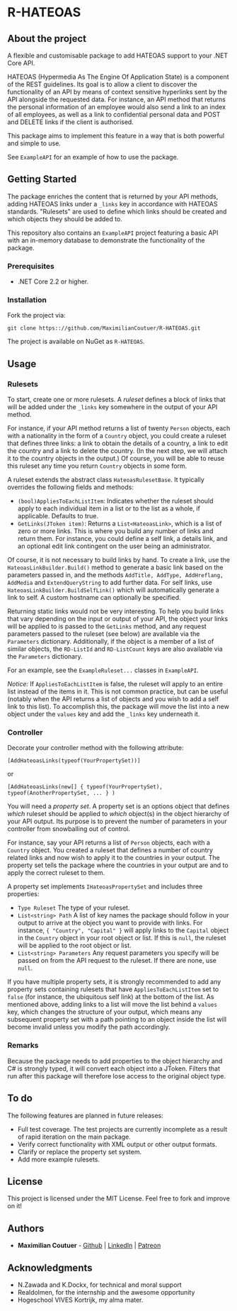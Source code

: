 # R-HATEOAS

## About the project

A flexible and customisable package to add HATEOAS support to your .NET Core API.

HATEOAS (Hypermedia As The Engine Of Application State) is a component of the REST guidelines. Its goal is to allow a client to discover the functionality of an API by means of context sensitive hyperlinks sent by the API alongside the requested data. For instance, an API method that returns the personal information of an employee would also send a link to an index of all employees, as well as a link to confidential personal data and POST and DELETE links if the client is authorised.

This package aims to implement this feature in a way that is both powerful and simple to use.

See `ExampleAPI` for an example of how to use the package.

## Getting Started

The package enriches the content that is returned by your API methods, adding HATEOAS links under a `_links` key in accordance with HATEOAS standards. "Rulesets" are used to define which links should be created and which objects they should be added to.

This repository also contains an `ExampleAPI` project featuring a basic API with an in-memory database to demonstrate the functionality of the package.

### Prerequisites

* .NET Core 2.2 or higher.

### Installation

Fork the project via:

`git clone https:://github.com/MaximilianCoutuer/R-HATEOAS.git`

The project is available on NuGet as `R-HATEOAS`.

## Usage

### Rulesets

To start, create one or more rulesets. A *ruleset* defines a block of links that will be added under the `_links` key somewhere in the output of your API method.

For instance, if your API method returns a list of twenty `Person` objects, each with a nationality in the form of a `Country` object, you could create a ruleset that defines three links: a link to obtain the details of a country, a link to edit the country and a link to delete the country. (In the next step, we will attach it to the country objects in the output.) Of course, you will be able to reuse this ruleset any time you return `Country` objects in some form.

A ruleset extends the abstract class `HateoasRulesetBase`. It typically overrides the following fields and methods:

* `(bool)AppliesToEachListItem`: Indicates whether the ruleset should apply to each individual item in a list or to the list as a whole, if applicable. Defaults to true.
* `GetLinks(JToken item)`: Returns a `List<HateoasLink>`, which is a list of zero or more links. This is where you build any number of links and return them. For instance, you could define a self link, a details link, and an optional edit link contingent on the user being an administrator.

Of course, it is not necessary to build links by hand. To create a link, use the `HateoasLinkBuilder.Build()` method to generate a basic link based on the parameters passed in, and the methods `AddTitle, AddType, AddHreflang, AddMedia` and `ExtendQueryString` to add further data. For self links, use `HateoasLinkBuilder.BuildSelfLink()` which will automatically generate a link to self. A custom hostname can optionally be specified.

Returning static links would not be very interesting. To help you build links that vary depending on the input or output of your API, the object your links will be applied to is passed to the `GetLinks` method, and any request parameters passed to the ruleset (see below) are available via the `Parameters` dictionary. Additionally, if the object is a member of a list of similar objects, the `RD-ListId` and `RD-ListCount` keys are also available via the `Parameters` dictionary.

For an example, see the `ExampleRuleset...` classes in `ExampleAPI`.

_Notice:_ If `AppliesToEachListItem` is false, the ruleset will apply to an entire list instead of the items in it. This is not common practice, but can be useful (notably when the API returns a list of objects and you wish to add a self link to this list). To accomplish this, the package will move the list into a new object under the `values` key and add the `_links` key underneath it.

### Controller

Decorate your controller method with the following attribute:

```
[AddHateoasLinks(typeof(YourPropertySet))]
```

or

```
[AddHateoasLinks(new[] { typeof(YourPropertySet), typeof(AnotherPropertySet, ... } )
```

You will need a *property set*. A property set is an options object that defines *which* ruleset should be applied to *which* object(s) in the object hierarchy of your API output. Its purpose is to prevent the number of parameters in your controller from snowballing out of control.

For instance, say your API returns a list of `Person` objects, each with a `Country` object. You created a ruleset that defines a number of country related links and now wish to apply it to the countries in your output. The property set tells the package where the countries in your output are and to apply the correct ruleset to them.

A property set implements `IHateoasPropertySet` and includes three properties:

* `Type Ruleset` The type of your ruleset.
* `List<string> Path` A list of key names the package should follow in your output to arrive at the object you want to provide with links. For instance, `{ "Country", "Capital" }` will apply links to the `Capital` object in the `Country` object in your root object or list. If this is `null`, the ruleset will be applied to the root object or list.
* `List<string> Parameters` Any request parameters you specify will be passed on from the API request to the ruleset. If there are none, use `null`.

If you have multiple property sets, it is strongly recommended to add any property sets containing rulesets that have `AppliesToEachListItem` set to `false` (for instance, the ubiquitous self link) at the bottom of the list. As mentioned above, adding links to a list will move the list behind a `values` key, which changes the structure of your output, which means any subsequent property set with a path pointing to an object inside the list will become invalid unless you modify the path accordingly.

### Remarks

Because the package needs to add properties to the object hierarchy and C# is strongly typed, it will convert each object into a JToken. Filters that run after this package will therefore lose access to the original object type.

## To do

The following features are planned in future releases:

* Full test coverage. The test projects are currently incomplete as a result of rapid iteration on the main package.
* Verify correct functionality with XML output or other output formats.
* Clarify or replace the property set system.
* Add more example rulesets.

## License

This project is licensed under the MIT License. Feel free to fork and improve on it!

## Authors

* **Maximilian Coutuer** - [Github](https://github.com/MaximilianCoutuer) | [LinkedIn](https://be.linkedin.com/in/maximilian-coutuer-0ba4a517) | [Patreon](https://patreon.com/enaisiaion)

## Acknowledgments

* N.Zawada and K.Dockx, for technical and moral support
* Realdolmen, for the internship and the awesome opportunity
* Hogeschool VIVES Kortrijk, my alma mater.
